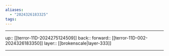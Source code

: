```yaml
---
aliases:
  - "2024326183325"
tags:
---
```




***

up:: [[terror-11D-2024275124509]]
back:: 
forward:: [[terror-11D-002-2024326183350]]
layer:: [[brokenscale|layer-333]]

***
